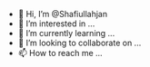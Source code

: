 - 👋 Hi, I’m @Shafiullahjan
- 👀 I’m interested in ...
- 🌱 I’m currently learning ...
- 💞️ I’m looking to collaborate on ...
- 📫 How to reach me ...

<!---
Shafiullahjan/Shafiullahjan is a ✨ special ✨ repository because its `README.md` (this file) appears on your GitHub profile.
You can click the Preview link to take a look at your changes.
--->

